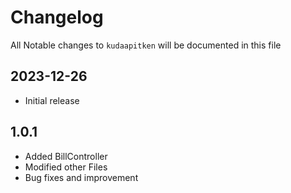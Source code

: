 # Changelog

All Notable changes to `kudaapitken` will be documented in this file

## 2023-12-26
- Initial release

## 1.0.1
- Added BillController
- Modified other Files
- Bug fixes and improvement